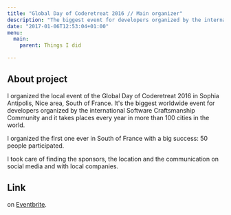 ```yaml
---
title: "Global Day of Coderetreat 2016 // Main organizer"
description: "The biggest event for developers organized by the international Software Craftsmanship Community. I organized the very first one in South France in 2016."
date: "2017-01-06T12:53:04+01:00"
menu:
  main:
    parent: Things I did

---
```

## About project

I organized the local event of the Global Day of Coderetreat 2016 in Sophia Antipolis, Nice area, South of France. It's the biggest worldwide event for developers organized by the international Software Craftsmanship Community and it takes places every year in more than 100 cities in the world.

I organized the first one ever in South of France with a big success: 50 people participated.

I took care of finding the sponsors, the location and the communication on social media and with local companies.

## Link

on [Eventbrite](https://www.eventbrite.com/e/global-day-of-coderetreat-2016-sophia-antipolis-tickets-27254799840#).
